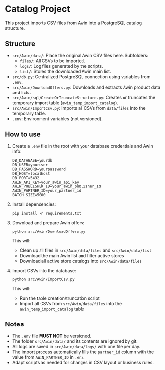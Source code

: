 # Catalog Project

This project imports CSV files from Awin into a PostgreSQL catalog structure.

## Structure

- `src/Awin/data/`: Place the original Awin CSV files here. Subfolders:
  - `files/`: All CSVs to be imported.
  - `logs/`: Log files generated by the scripts.
  - `list/`: Stores the downloaded Awin main list.
- `src/db.py`: Centralized PostgreSQL connection using variables from `.env`.
- `src/Awin/DownloadOffers.py`: Downloads and extracts Awin product data and lists.
- `src/Awin/sql/CreateOrTruncateStructure.py`: Creates or truncates the temporary import table (`awin_temp_import_catalog`).
- `src/Awin/ImportCsv.py`: Imports all CSVs from `data/files` into the temporary table.
- `.env`: Environment variables (not versioned).

## How to use

1. Create a `.env` file in the root with your database credentials and Awin info:
    ```
    DB_DATABASE=yourdb
    DB_USER=youruser
    DB_PASSWORD=yourpassword
    DB_HOST=localhost
    DB_PORT=5432
    AWIN_API_KEY=your_awin_api_key
    AWIN_PUBLISHER_ID=your_awin_publisher_id
    AWIN_PARTNER_ID=your_partner_id
    BATCH_SIZE=5000
    ```

2. Install dependencies:
    ```
    pip install -r requirements.txt
    ```

3. Download and prepare Awin offers:
    ```
    python src/Awin/DownloadOffers.py
    ```
    This will:
    - Clean up all files in `src/Awin/data/files` and `src/Awin/data/list`
    - Download the main Awin list and filter active stores
    - Download all active store catalogs into `src/Awin/data/files`

4. Import CSVs into the database:
    ```
    python src/Awin/ImportCsv.py
    ```
    This will:
    - Run the table creation/truncation script
    - Import all CSVs from `src/Awin/data/files` into the `awin_temp_import_catalog` table

## Notes

- The `.env` file **MUST NOT** be versioned.
- The folder `src/Awin/data/` and its contents are ignored by git.
- All logs are saved in `src/Awin/data/logs/` with one file per day.
- The import process automatically fills the `partner_id` column with the value from `AWIN_PARTNER_ID` in `.env`.
- Adapt scripts as needed for changes in CSV layout or business rules.